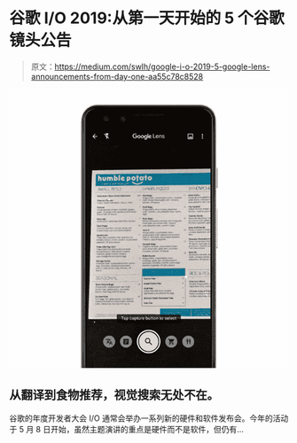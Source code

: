 # 谷歌 I/O 2019:从第一天开始的 5 个谷歌镜头公告

> 原文：<https://medium.com/swlh/google-i-o-2019-5-google-lens-announcements-from-day-one-aa55c78c8528>

![](img/1119007496b6d9ac2486522794ecd820.png)

## 从翻译到食物推荐，视觉搜索无处不在。

谷歌的年度开发者大会 I/O 通常会举办一系列新的硬件和软件发布会。今年的活动于 5 月 8 日开始，虽然主题演讲的重点是硬件而不是软件，但仍有…